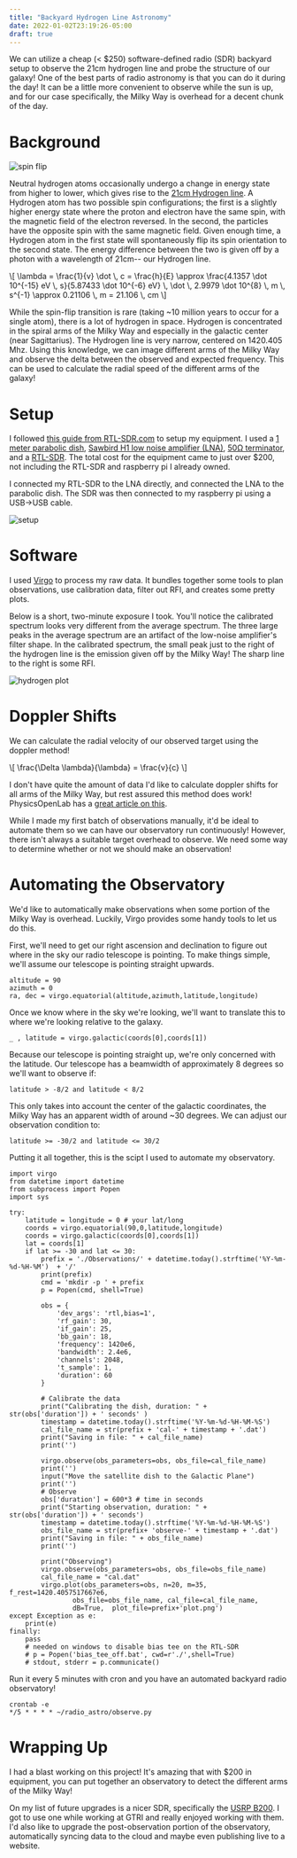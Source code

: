 ```yaml
---
title: "Backyard Hydrogen Line Astronomy"
date: 2022-01-02T23:19:26-05:00
draft: true
---
```


We can utilize a cheap (< $250) software-defined radio (SDR) backyard setup to observe the 21cm hydrogen line and probe the structure of our galaxy! One of the best parts of radio astronomy is that you can do it during the day! It can be a little more convenient to observe while the sun is up, and for our case specifically, the Milky Way is overhead for a decent chunk of the day.

# Background 

![spin flip](/img/spin-flip-scaled.png)

Neutral hydrogen atoms occasionally undergo a change in energy state from higher to lower, which gives rise to the [21cm Hydrogen line](https://en.wikipedia.org/wiki/Hydrogen_line). A Hydrogen atom has two possible spin configurations; the first is a slightly higher energy state where the proton and electron have the same spin, with the magnetic field of the electron reversed. In the second, the particles have the opposite spin with the same magnetic field. Given enough time, a Hydrogen atom in the first state will spontaneously flip its spin orientation to the second state. The energy difference between the two is given off by a photon with a wavelength of 21cm-- our Hydrogen line. 

\\[ \lambda = \frac{1}{v} \dot \\, c = \frac{h}{E} \approx \frac{4.1357 \dot 10^{-15} eV \\, s}{5.87433 \dot 10^{-6} eV} \\, \dot \\, 2.9979 \dot 10^{8} \\, m \\, s^{-1} \approx 0.21106 \\, m = 21.106 \\, cm \\]

While the spin-flip transition is rare (taking ~10 million years to occur for a single atom), there is a lot of hydrogen in space. Hydrogen is concentrated in the spiral arms of the Milky Way and especially in the galactic center (near Sagittarius). The Hydrogen line is very narrow, centered on 1420.405 Mhz. Using this knowledge, we can image different arms of the Milky Way and observe the delta between the observed and expected frequency. This can be used to calculate the radial speed of the different arms of the galaxy! 

# Setup 

I followed [this guide from RTL-SDR.com](https://www.rtl-sdr.com/cheap-and-easy-hydrogen-line-radio-astronomy-with-a-rtl-sdr-wifi-parabolic-grid-dish-lna-and-sdrsharp/) to setup my equipment. I used a [1 meter parabolic dish](https://www.amazon.com/Premiertek-Directional-High-Gain-Parabolic-ANT-GRID-24DBI/dp/B005M8KU3W/ref=pd_sbs_1/137-2260590-1166642?pd_rd_w=lxWGy&pf_rd_p=0a3ad226-8a77-4898-9a99-63ffeb1aef90&pf_rd_r=JFQETBH5P545YV1JS3TV&pd_rd_r=0238062a-5707-4b87-a79a-ac321cfcc06d&pd_rd_wg=g7M7Y&pd_rd_i=B005M8KU3W&psc=1), [Sawbird H1 low noise amplifier (LNA)](https://www.amazon.com/dp/B07XPV9RX2?ref=nb_sb_ss_w_as-ypp-rep_ypp_rep_k0_1_7&amp&crid=1KSDU4I4AMG3P&amp&sprefix=sawbird), [50Ω terminator](https://www.amazon.com/gp/product/B00BXUYDMM), and a [RTL-SDR](https://www.rtl-sdr.com/). The total cost for the equipment came to just over $200, not including the RTL-SDR and raspberry pi I already owned. 

I connected my RTL-SDR to the LNA directly, and connected the LNA to the parabolic dish. The SDR was then connected to my raspberry pi using a USB->USB cable. 

![setup](/img/setup-scaled.jpg)

# Software

I used [Virgo](https://github.com/0xCoto/Virgo) to process my raw data. It bundles together some tools to plan observations, use calibration data, filter out RFI, and creates some pretty plots. 

Below is a short, two-minute exposure I took. You'll notice the calibrated spectrum looks very different from the average spectrum. The three large peaks in the average spectrum are an artifact of the low-noise amplifier's filter shape. In the calibrated spectrum, the small peak just to the right of the hydrogen line is the emission given off by the Milky Way! The sharp line to the right is some RFI. 

![hydrogen plot](/img/hydrogen-line.png)

# Doppler Shifts

We can calculate the radial velocity of our observed target using the doppler method!

\\[ \frac{\Delta \lambda}{\lambda} = \frac{v}{c} \\]

I don't have quite the amount of data I'd like to calculate doppler shifts for all arms of the Milky Way, but rest assured this method does work! PhysicsOpenLab has a [great article on this](https://physicsopenlab.org/2020/09/08/measurement-of-the-milky-way-rotation/). 

While I made my first batch of observations manually, it'd be ideal to automate them so we can have our observatory run continuously! However, there isn't always a suitable target overhead to observe. We need some way to determine whether or not we should make an observation!

# Automating the Observatory

We'd like to automatically make observations when some portion of the Milky Way is overhead. Luckily, Virgo provides some handy tools to let us do this.

First, we'll need to get our right ascension and declination to figure out where in the sky our radio telescope is pointing. To make things simple, we'll assume our telescope is pointing straight upwards.  

```
altitude = 90
azimuth = 0
ra, dec = virgo.equatorial(altitude,azimuth,latitude,longitude)
```

Once we know where in the sky we're looking, we'll want to translate this to where we're looking relative to the galaxy. 

```
_ , latitude = virgo.galactic(coords[0],coords[1])
```

Because our telescope is pointing straight up, we're only concerned with the latitude. Our telescope has a beamwidth of approximately 8 degrees so we'll want to observe if:

```
latitude > -8/2 and latitude < 8/2
```

This only takes into account the center of the galactic coordinates, the Milky Way has an apparent width of around ~30 degrees. We can adjust our observation condition to:

```
latitude >= -30/2 and latitude <= 30/2
```

Putting it all together, this is the scipt I used to automate my observatory.

```
import virgo
from datetime import datetime
from subprocess import Popen
import sys

try:
    latitude = longitude = 0 # your lat/long
    coords = virgo.equatorial(90,0,latitude,longitude)
    coords = virgo.galactic(coords[0],coords[1])
    lat = coords[1]
    if lat >= -30 and lat <= 30:
        prefix = './Observations/' + datetime.today().strftime('%Y-%m-%d-%H-%M')  + '/'
        print(prefix)
        cmd = 'mkdir -p ' + prefix
        p = Popen(cmd, shell=True)

        obs = {
            'dev_args': 'rtl,bias=1',
            'rf_gain': 30,
            'if_gain': 25,
            'bb_gain': 18,
            'frequency': 1420e6,
            'bandwidth': 2.4e6,
            'channels': 2048,
            't_sample': 1,
            'duration': 60
        }

        # Calibrate the data
        print("Calibrating the dish, duration: " + str(obs['duration']) + ' seconds' )
        timestamp = datetime.today().strftime('%Y-%m-%d-%H-%M-%S')
        cal_file_name = str(prefix + 'cal-' + timestamp + '.dat')
        print("Saving in file: " + cal_file_name)
        print('')

        virgo.observe(obs_parameters=obs, obs_file=cal_file_name)
        print('')
        input("Move the satellite dish to the Galactic Plane")
        print('')
        # Observe
        obs['duration'] = 600*3 # time in seconds
        print("Starting observation, duration: " + str(obs['duration']) + ' seconds')
        timestamp = datetime.today().strftime('%Y-%m-%d-%H-%M-%S')
        obs_file_name = str(prefix+ 'observe-' + timestamp + '.dat')
        print("Saving in file: " + obs_file_name)
        print('')

        print("Observing")
        virgo.observe(obs_parameters=obs, obs_file=obs_file_name)
        cal_file_name = "cal.dat"
        virgo.plot(obs_parameters=obs, n=20, m=35, f_rest=1420.4057517667e6,
                obs_file=obs_file_name, cal_file=cal_file_name,
                dB=True,  plot_file=prefix+'plot.png')
except Exception as e:
    print(e)
finally:
    pass
    # needed on windows to disable bias tee on the RTL-SDR
    # p = Popen('bias_tee_off.bat', cwd=r'./',shell=True)
    # stdout, stderr = p.communicate()
```

Run it every 5 minutes with cron and you have an automated backyard radio observatory!

```
crontab -e
*/5 * * * * ~/radio_astro/observe.py
```

# Wrapping Up 

I had a blast working on this project! It's amazing that with $200 in equipment, you can put together an observatory to detect the different arms of the Milky Way! 

On my list of future upgrades is a nicer SDR, specifically the [USRP B200](https://www.ettus.com/all-products/ub200-kit/). I got to use one while working at GTRI and really enjoyed working with them. I'd also like to upgrade the post-observation portion of the observatory, automatically syncing data to the cloud and maybe even publishing live to a website.
